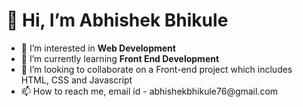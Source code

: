  <h1>👋 Hi, I’m Abhishek Bhikule </h1>
<ul>
  <li>👀 I’m interested in <b>Web Development</b></li>
  <li>🌱 I’m currently learning <b>Front End Development</b></li>
  <li>💞️ I’m looking to collaborate on a Front-end project which includes HTML, CSS and Javascript</li>
 <li>📫 How to reach me, email id - <a>abhishekbhikule76@gmail.com</a></li>
 </ul>
<!---
Bhikule19/Bhikule19 is a ✨ special ✨ repository because its `README.md` (this file) appears on your GitHub profile.
You can click the Preview link to take a look at your changes.
--->
